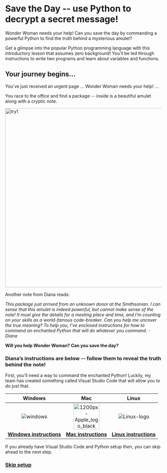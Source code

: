 # Save the Day -- use Python to decrypt a secret message!

Wonder Woman needs your help! Can you save the day by commanding a powerful Python to find the truth behind a mysterious amulet?

Get a glimpse into the popular Python programming language with this introductory lesson that assumes zero background! You’ll be led through instructions to write two programs and learn about variables and functions.

## Your journey begins…
You’ve just received an urgent page
… Wonder Woman needs your help! … 
 
You race to the office and find a package -- inside is a beautiful amulet along with a cryptic note. 

<img width="576" alt="try1" src="https://user-images.githubusercontent.com/12758612/85893967-b5296880-b7a8-11ea-9c5a-0b5fbf4876a6.png">

Another note from Diana reads:

*This package just arrived from an unknown donor at the Smithsonian. I can sense that this amulet is indeed powerful, but cannot make sense of the note! It must give the details for a meeting place and time, and I’m counting on your skills as a world-famous code-breaker. Can you help me uncover the true meaning? 
To help you, I’ve enclosed instructions for how to command an enchanted Python that will do whatever you command.
\- Diana*

**Will you help Wonder Woman? Can you save the day?**

### Diana’s instructions are below -- follow them to reveal the truth behind the note!

First, you’ll need a way to command the enchanted Python! Luckily, my team has created something called Visual Studio Code that will allow you to do just that. 

| Windows| Mac | Linux |
| :---: | :---: | :---: |
| ![windows](https://user-images.githubusercontent.com/12758612/85619458-2e915180-b617-11ea-8028-94796c46198b.jpg) | <img width="83" alt="1200px-Apple_logo_black svg" src="https://user-images.githubusercontent.com/12758612/85620235-57fead00-b618-11ea-8d1e-6b305241c724.png"> | <img alt="Linux-logo" src="https://user-images.githubusercontent.com/12758612/85620609-e07d4d80-b618-11ea-99f2-dfeb1c717dd3.png"> |
| [**Windows instructions**](sm/secret_message_setup_win.md) | [**Mac instructions**](sm/secret_message_setup_mac.md) | [**Linux instructions**](sm/secret_message_setup_linux.md) |


If you already have Visual Studio Code and Python setup then, you can skip ahead to the next step.

### [**Skip setup**](sm/secret_message_basics.md)

